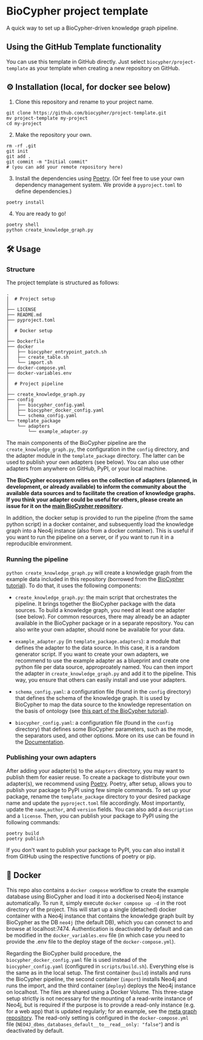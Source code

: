 # BioCypher project template
A quick way to set up a BioCypher-driven knowledge graph pipeline.

## Using the GitHub Template functionality
You can use this template in GitHub directly. Just select
`biocypher/project-template` as your template when creating a new repository
on GitHub.

## ⚙️ Installation (local, for docker see below)
1. Clone this repository and rename to your project name.
```{bash}
git clone https://github.com/biocypher/project-template.git
mv project-template my-project
cd my-project
```
2. Make the repository your own.
```{bash}
rm -rf .git
git init
git add .
git commit -m "Initial commit"
# (you can add your remote repository here)
```
3. Install the dependencies using [Poetry](https://python-poetry.org/). (Or feel
free to use your own dependency management system. We provide a `pyproject.toml`
to define dependencies.)
```{bash}
poetry install
```
4. You are ready to go!
```{bash}
poetry shell
python create_knowledge_graph.py
```


## 🛠 Usage

### Structure
The project template is structured as follows:
```
.
│  # Project setup
│
├── LICENSE
├── README.md
├── pyproject.toml
│
│  # Docker setup
│
├── Dockerfile
├── docker
│   ├── biocypher_entrypoint_patch.sh
│   ├── create_table.sh
│   └── import.sh
├── docker-compose.yml
├── docker-variables.env
│
│  # Project pipeline
│
├── create_knowledge_graph.py
├── config
│   ├── biocypher_config.yaml
│   ├── biocypher_docker_config.yaml
│   └── schema_config.yaml
└── template_package
    └── adapters
        └── example_adapter.py
```

The main components of the BioCypher pipeline are the
`create_knowledge_graph.py`, the configuration in the `config` directory, and
the adapter module in the `template_package` directory. The latter can be used
to publish your own adapters (see below). You can also use other adapters from
anywhere on GitHub, PyPI, or your local machine.

**The BioCypher ecosystem relies on the collection of adapters (planned, in
development, or already available) to inform the community about the available
data sources and to facilitate the creation of knowledge graphs. If you think
your adapter could be useful for others, please create an issue for it on the
[main BioCypher repository](https://github.com/biocypher/biocypher/issues).**

In addition, the docker setup is provided to run the pipeline (from the same
python script) in a docker container, and subsequently load the knowledge graph
into a Neo4j instance (also from a docker container). This is useful if you want
to run the pipeline on a server, or if you want to run it in a reproducible
environment.

### Running the pipeline

`python create_knowledge_graph.py` will create a knowledge graph from the
example data included in this repository (borrowed from the [BioCypher
tutorial](https://biocypher.org/tutorial.html)). To do that, it uses the
following components:

- `create_knowledge_graph.py`: the main script that orchestrates the pipeline.
It brings together the BioCypher package with the data sources. To build a
knowledge graph, you need at least one adapter (see below). For common
resources, there may already be an adapter available in the BioCypher package or
in a separate repository. You can also write your own adapter, should none be
available for your data.

- `example_adapter.py` (in `template_package.adapters`): a module that defines
the adapter to the data source. In this case, it is a random generator script.
If you want to create your own adapters, we recommend to use the example adapter
as a blueprint and create one python file per data source, approproately named.
You can then import the adapter in `create_knowledge_graph.py` and add it to
the pipeline. This way, you ensure that others can easily install and use your
adapters.

- `schema_config.yaml`: a configuration file (found in the `config` directory)
that defines the schema of the knowledge graph. It is used by BioCypher to map
the data source to the knowledge representation on the basis of ontology (see
[this part of the BioCypher
tutorial](https://biocypher.org/tutorial-ontology.html)).

- `biocypher_config.yaml`: a configuration file (found in the `config`
directory) that defines some BioCypher parameters, such as the mode, the
separators used, and other options. More on its use can be found in the
[Documentation](https://biocypher.org/installation.html#configuration).

### Publishing your own adapters
After adding your adapter(s) to the `adapters` directory, you may want to
publish them for easier reuse. To create a package to distribute your own
adapter(s), we recommend using [Poetry](https://python-poetry.org/). Poetry,
after setup, allows you to publish your package to PyPI using few simple
commands. To set up your package, rename the `template_package` directory to
your desired package name and update the `pyproject.toml` file accordingly. Most
importantly, update the `name`,`author`, and `version` fields. You can also add
a `description` and a `license`.  Then, you can publish your package to PyPI
using the following commands:

```{bash}
poetry build
poetry publish
```

If you don't want to publish your package to PyPI, you can also install it from
GitHub using the respective functions of poetry or pip.

## 🐳 Docker

This repo also contains a `docker compose` workflow to create the example
database using BioCypher and load it into a dockerised Neo4j instance
automatically. To run it, simply execute `docker compose up -d` in the root
directory of the project. This will start up a single (detached) docker
container with a Neo4j instance that contains the knowledge graph built by
BioCypher as the DB `neo4j` (the default DB), which you can connect to and
browse at localhost:7474. Authentication is deactivated by default and can be
modified in the `docker_variables.env` file (in which case you need to provide
the .env file to the deploy stage of the `docker-compose.yml`).

Regarding the BioCypher build procedure, the `biocypher_docker_config.yaml` file
is used instead of the `biocypher_config.yaml` (configured in
`scripts/build.sh`). Everything else is the same as in the local setup. The
first container (`build`) installs and runs the BioCypher pipeline, the second
container (`import`) installs Neo4j and runs the import, and the third container
(`deploy`) deploys the Neo4j instance on localhost. The files are shared using a
Docker Volume. This three-stage setup strictly is not necessary for the mounting
of a read-write instance of Neo4j, but is required if the purpose is to provide
a read-only instance (e.g. for a web app) that is updated regularly; for an
example, see the [meta graph
repository](https://github.com/biocypher/meta-graph). The read-only setting is
configured in the `docker-compose.yml` file
(`NEO4J_dbms_databases_default__to__read__only: "false"`) and is deactivated by
default.


<!---# TODO: restructure the Readme and include the following:

This Knowledge Graph uses Snomed CT, ICD10 and Loinc as ontologies.

TODO: describe full pipeline hoe to set it up

Needed preprocessing of the ontologies:

## Snomed CT
The Snomed CT ontology is not provided in the formats, which are used by BioCypher.
Thus, to get a suitable ontology file for BioCypher the following steps are needed:
1. Download a recent Snomed CT release (e.g. from [here](https://www.nlm.nih.gov/healthit/snomedct/international.html)).
2. Use the [snomed-owl-toolkit](https://github.com/IHTSDO/snomed-owl-toolkit) to generate an OWL file from the downloaded Snomed CT release (in RF2 file format).
Therefore, download the executable jar file from [here](https://github.com/IHTSDO/snomed-owl-toolkit/releases) and run
`java -Xms4g -jar snomed-owl-toolkit-3.0.6-executable.jar -rf2-to-owl -rf2-snapshot-archives <SNOMED-CT>.zip`. This generates a functional OWL file.
4. BioCypher only supports normal OWL files. To convert the functional OWL file into a normal OWL file you can use [robot](http://robot.obolibrary.org/).
Download the executable jar file from [here](https://github.com/ontodev/robot/releases) and run
`java -Xms4g -jar robot.jar convert -i <ontology-2023-10-23_09-55-46>.owl --format owl -o ./<snomed-ct-ontology>.owl`
5. Finally, you can place the generated OWL file in the `config/ontologies` folder with the name TODO and use it in the `biocypher_config.yaml` file.

## ICD10
1. Download the ICD10 ontology file from [here](https://bioportal.bioontology.org/ontologies/ICD10CM) (select the RDF/TTL file).
2. Manual steps to make ICD ontology usable:
    Replace skos:prefLabel with rdfs:label
3. Add the following to the ontology file (the original ontology does not contain one root node (as part of the ontology file -> thus the ontology can not be loaded at once into BioCypher) -> solution: add root node manually
```
<Icdroot> a owl:Class;
    rdfs:label "Icdroot" .
```
4. Replace `rdfs:subClassOf <owl:Thing> ;` with `rdfs:subClassOf <Icdroot> ;`
5. Put the file in the config/ontologies folder with the name TODO

## Loinc

TODO
-->
